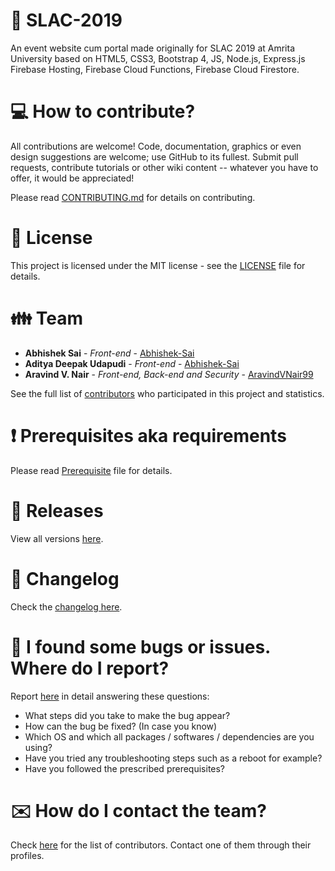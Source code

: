 # :office: SLAC-2019

An event website cum portal made originally for SLAC 2019 at Amrita University based on HTML5, CSS3, Bootstrap 4, JS, Node.js, Express.js Firebase Hosting, Firebase Cloud Functions, Firebase Cloud Firestore.

# :computer: How to contribute?

All contributions are welcome! Code, documentation, graphics or even design suggestions are welcome; use GitHub to its fullest. Submit pull requests, contribute tutorials or other wiki content -- whatever you have to offer, it would be appreciated!

Please read [CONTRIBUTING.md](https://github.com/aravindvnair99/SLAC-2019/blob/master/CONTRIBUTING.md) for details on contributing.

# :scroll: License

This project is licensed under the MIT license - see the [LICENSE](LICENSE) file for details.

# :family: Team

* **Abhishek Sai** - *Front-end* - [Abhishek-Sai](https://github.com/Abhishek-Sai)
* **Aditya Deepak Udapudi** - *Front-end* - [Abhishek-Sai](https://github.com/adityadu-18)
* **Aravind V. Nair** - *Front-end, Back-end and Security* - [AravindVNair99](https://github.com/aravindvnair99)

See the full list of [contributors](https://github.com/aravindvnair99/SLAC-2019/graphs/contributors) who participated in this project and statistics.

# :heavy_exclamation_mark: Prerequisites aka requirements

Please read [Prerequisite](Prerequisite.md) file for details.

# :bookmark: Releases

View all versions [here](https://github.com/aravindvnair99/SLAC-2019/releases).

# :scroll: Changelog

Check the [changelog here](https://github.com/aravindvnair99/SLAC-2019/commits/master).

# :memo: I found some bugs or issues. Where do I report?

Report [here](https://github.com/aravindvnair99/SLAC-2019/issues/new/choose) in detail answering these questions:

* What steps did you take to make the bug appear?
* How can the bug be fixed? (In case you know)
* Which OS and which all packages / softwares / dependencies are you using?
* Have you tried any troubleshooting steps such as a reboot for example?
* Have you followed the prescribed prerequisites?

# :envelope: How do I contact the team?

Check [here](https://github.com/aravindvnair99/SLAC-2019/graphs/contributors) for the list of contributors. Contact one of them through their profiles.
